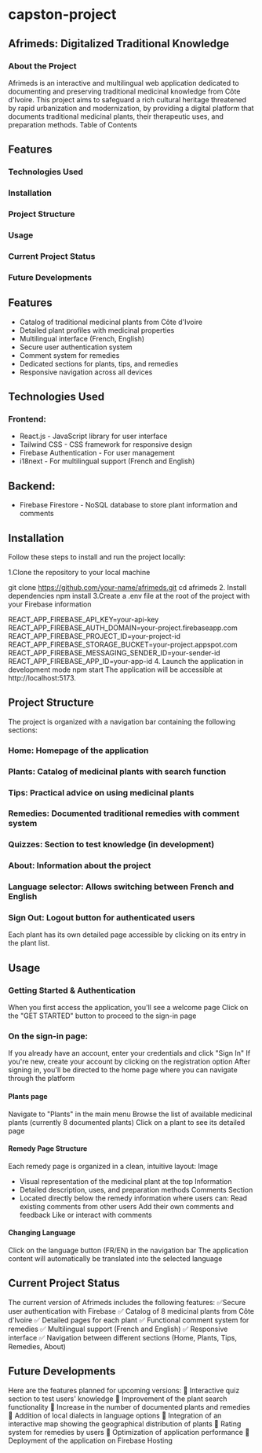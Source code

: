 ﻿# capston-project
## Afrimeds: Digitalized Traditional Knowledge
### About the Project
Afrimeds is an interactive and multilingual web application dedicated to documenting and preserving traditional medicinal knowledge from Côte d'Ivoire. This project aims to safeguard a rich cultural heritage threatened by rapid urbanization and modernization, by providing a digital platform that documents traditional medicinal plants, their therapeutic uses, and preparation methods.
Table of Contents
## Features
### Technologies Used
### Installation
### Project Structure
### Usage
### Current Project Status
### Future Developments
## Features
- Catalog of traditional medicinal plants from Côte d'Ivoire
- Detailed plant profiles with medicinal properties
- Multilingual interface (French, English)
- Secure user authentication system
- Comment system for remedies
- Dedicated sections for plants, tips, and remedies
- Responsive navigation across all devices
## Technologies Used
### Frontend:
- React.js - JavaScript library for user interface
- Tailwind CSS - CSS framework for responsive design
- Firebase Authentication - For user management
- i18next - For multilingual support (French and English)
## Backend:
- Firebase Firestore - NoSQL database to store plant information and comments
## Installation
Follow these steps to install and run the project locally:

1.Clone the repository to your local machine

git clone https://github.com/your-name/afrimeds.git
cd afrimeds
2. Install dependencies
npm install
3.Create a .env file at the root of the project with your Firebase information

REACT_APP_FIREBASE_API_KEY=your-api-key
REACT_APP_FIREBASE_AUTH_DOMAIN=your-project.firebaseapp.com
REACT_APP_FIREBASE_PROJECT_ID=your-project-id
REACT_APP_FIREBASE_STORAGE_BUCKET=your-project.appspot.com
REACT_APP_FIREBASE_MESSAGING_SENDER_ID=your-sender-id
REACT_APP_FIREBASE_APP_ID=your-app-id
4. Launch the application in development mode
npm start
The application will be accessible at http://localhost:5173.
## Project Structure
The project is organized with a navigation bar containing the following sections:
### Home: Homepage of the application
### Plants: Catalog of medicinal plants with search function
### Tips: Practical advice on using medicinal plants
### Remedies: Documented traditional remedies with comment system
### Quizzes: Section to test knowledge (in development)
### About: Information about the project
### Language selector: Allows switching between French and English
### Sign Out: Logout button for authenticated users
Each plant has its own detailed page accessible by clicking on its entry in the plant list.
## Usage
### Getting Started & Authentication
When you first access the application, you'll see a welcome page
Click on the "GET STARTED" button to proceed to the sign-in page
### On the sign-in page:
If you already have an account, enter your credentials and click "Sign In"
If you're new, create your account by clicking on the registration option
After signing in, you'll be directed to the home page where you can navigate through the platform

#### Plants page
Navigate to "Plants"  in the main menu
Browse the list of available medicinal plants (currently 8 documented plants)
Click on a plant to see its detailed page

#### Remedy Page Structure
Each remedy page is organized in a clean, intuitive layout:
Image 
- Visual representation of the medicinal plant at the top
Information
- Detailed description, uses, and preparation methods
Comments Section
- Located directly below the remedy information where users can:
Read existing comments from other users
Add their own comments and feedback
Like or interact with comments

#### Changing Language
Click on the language button (FR/EN) in the navigation bar
The application content will automatically be translated into the selected language

## Current Project Status
The current version of Afrimeds includes the following features:
✅Secure user authentication with Firebase
✅ Catalog of 8 medicinal plants from Côte d'Ivoire
✅ Detailed pages for each plant
✅ Functional comment system for remedies
✅ Multilingual support (French and English)
✅ Responsive interface
✅ Navigation between different sections (Home, Plants, Tips, Remedies, About)
## Future Developments
Here are the features planned for upcoming versions:
🔄 Interactive quiz section to test users' knowledge
🔄 Improvement of the plant search functionality
🔄 Increase in the number of documented plants and remedies
🔄 Addition of local dialects in language options
🔄 Integration of an interactive map showing the geographical distribution of plants
🔄 Rating system for remedies by users
🔄 Optimization of application performance
🔄 Deployment of the application on Firebase Hosting
